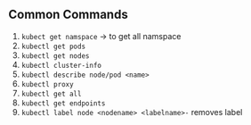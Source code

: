 ## Common Commands

1. `kubect get namspace` -> to get all namspace
2. `kubectl get pods`
3. `kubectl get nodes`
4. `kubectl cluster-info`
5. `kubectl describe node/pod <name>`
6. `kubectl proxy` 
7. `kubectl get all`
8. `kubectl get endpoints`
9. `kubectl label node <nodename> <labelname>-` removes label